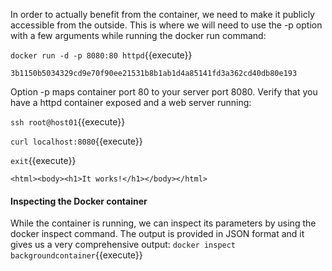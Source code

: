 
In order to actually benefit from the container, we need to make it publicly accessible from the outside. This is where we will need to use the -p option with a few arguments while running the docker run command:


`docker run -d -p 8080:80 httpd`{{execute}}

```
3b1150b5034329cd9e70f90ee21531b8b1ab1d4a85141fd3a362cd40db80e193
```

Option -p maps container port 80 to your server port 8080. Verify that you have a httpd container exposed and a web server running:

`ssh root@host01`{{execute}}

`curl localhost:8080`{{execute}}

`exit`{{execute}}

```
<html><body><h1>It works!</h1></body></html>
```


#### Inspecting the Docker container
While the container is running, we can inspect its parameters by using the docker inspect command. The output is provided in JSON format and it gives us a very comprehensive output:
`docker inspect backgroundcontainer`{{execute}}
